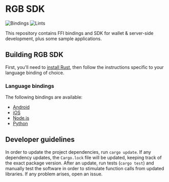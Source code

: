 # RGB SDK

![Bindings](https://github.com/LNP-BP/rgb-sdk/workflows/Bindings/badge.svg)
![Lints](https://github.com/LNP-BP/rgb-sdk/workflows/Lints/badge.svg)

This repository contains FFI bindings and SDK for wallet & server-side development,
plus some sample applications.

## Building RGB SDK

First, you'll need to [install Rust](https://www.rust-lang.org/tools/install),
then follow the instructions specific to your language binding of choice.

### Language bindings

The following bindings are available:
- [Android](/ffi/android)
- [iOS](/ffi/ios)
- [Node.js](/ffi/nodejs)
- [Python](/ffi/python)

## Developer guidelines

In order to update the project dependencies, run `cargo update`.
If any dependency updates, the `Cargo.lock` file will be updated, keeping
track of the exact package version.
After an update, run tests (`cargo test`) and manually test the software
in order to stimulate function calls from updated libraries.
If any problem arises, open an issue.

